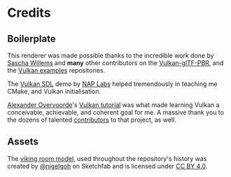 # Credits

## Boilerplate

This renderer was made possible thanks to the incredible work done by
[Sascha Willems](https://github.com/SaschaWillems) and **many** other 
contributors on the [Vulkan-glTF-PBR](), and the 
[Vulkan examples](https://github.com/SaschaWillems/Vulkan) repositories.

The [Vulkan SDL](https://github.com/naivisoftware/vulkansdldemo) demo by 
[NAP Labs](https://github.com/naivisoftware) helped tremendously in
teaching me CMake, and Vulkan initialisation.

[Alexander Overvoorde](https://github.com/Overv)'s
[Vulkan tutorial](https://github.com/Overv/VulkanTutorial) was what made
learning Vulkan a conceivable, achievable, and coherent goal for me.
A massive thank you to the dozens of talented
[contributors](https://github.com/Overv/VulkanTutorial/graphs/contributors) 
to that project, as well. 

## Assets

The [viking room model](https://sketchfab.com/3d-models/viking-room-a49f1b8e4f5c4ecf9e1fe7d81915ad38), 
used throughout the repository's history was created by [@nigelgoh](https://sketchfab.com/nigelgoh) 
on Sketchfab and is licensed under [CC BY 4.0](https://creativecommons.org/licenses/by/4.0/).

